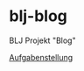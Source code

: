 # blj-blog
BLJ Projekt "Blog" 

[Aufgabenstellung](https://github.com/IctBerufsbildungZentralschweiz/BLJ-PHP-Grundlagen/tree/master/Tag%203-6%20Projekt/Projekte/01%20Blog)

